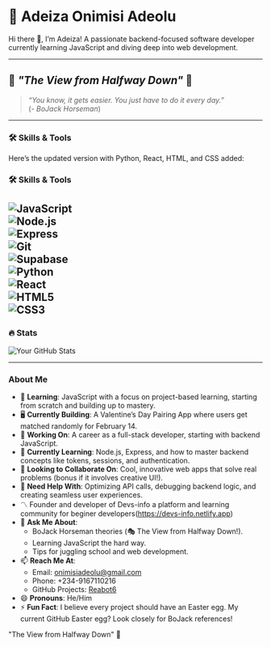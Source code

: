 # 🌟 Adeiza Onimisi Adeolu

Hi there 👋, I’m Adeiza! A passionate backend-focused software developer currently learning JavaScript and diving deep into web development.

---

## 🎩 *"The View from Halfway Down"* 🌌

> *“You know, it gets easier. You just have to do it every day.”*  
(*- BoJack Horseman*)

---

### 🛠️ Skills & Tools
Here’s the updated version with Python, React, HTML, and CSS added:

### 🛠️ Skills & Tools
![JavaScript](https://img.shields.io/badge/-JavaScript-black?style=flat-square&logo=javascript)  
![Node.js](https://img.shields.io/badge/-Node.js-green?style=flat-square&logo=node.js)  
![Express](https://img.shields.io/badge/-Express.js-grey?style=flat-square&logo=express)  
![Git](https://img.shields.io/badge/-Git-orange?style=flat-square&logo=git)  
![Supabase](https://img.shields.io/badge/-Supabase-lightgreen?style=flat-square&logo=supabase)  
![Python](https://img.shields.io/badge/-Python-blue?style=flat-square&logo=python)  
![React](https://img.shields.io/badge/-React-blue?style=flat-square&logo=react)  
![HTML5](https://img.shields.io/badge/-HTML5-orange?style=flat-square&logo=html5)  
![CSS3](https://img.shields.io/badge/-CSS3-blue?style=flat-square&logo=css3)
---

### 🔥 Stats
![Your GitHub Stats](https://github-readme-stats.vercel.app/api?username=Reabot6&show_icons=true&theme=dark)

---

### About Me
- 🌟 **Learning**: JavaScript with a focus on project-based learning, starting from scratch and building up to mastery.
- 🖥️ **Currently Building**: A Valentine’s Day Pairing App where users get matched randomly for February 14.
- 🔭 **Working On**: A career as a full-stack developer, starting with backend JavaScript.
- 🌱 **Currently Learning**: Node.js, Express, and how to master backend concepts like tokens, sessions, and authentication.
- 👯 **Looking to Collaborate On**: Cool, innovative web apps that solve real problems (bonus if it involves creative UI!).
- 🤔 **Need Help With**: Optimizing API calls, debugging backend logic, and creating seamless user experiences.
- 〽️ Founder and developer of Devs-info a platform and learning community for beginer developers(https://devs-info.netlify.app) 
- 💬 **Ask Me About**:
  - BoJack Horseman theories (🎭 The View from Halfway Down!).
  - Learning JavaScript the hard way.
  - Tips for juggling school and web development.
- 📫 **Reach Me At**:
  - Email: onimisiadeolu@gmail.com
  - Phone: +234-9167110216
  - GitHub Projects: [Reabot6](https://github.com/Reabot6)
- 😄 **Pronouns**: He/Him
- ⚡ **Fun Fact**: I believe every project should have an Easter egg. My current GitHub Easter egg? Look closely for BoJack references!


                                                                              
                                                                              


 "The View from Halfway Down" 🌌  

